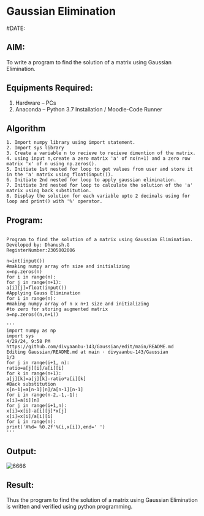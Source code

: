 # Gaussian Elimination
#DATE:

## AIM:
To write a program to find the solution of a matrix using Gaussian Elimination.

## Equipments Required:
1. Hardware – PCs
2. Anaconda – Python 3.7 Installation / Moodle-Code Runner

## Algorithm
```
1. Import numpy library using import statement.
2. Import sys library
3. Create a variable n to recieve to recieve dimention of the matrix.
4. using input n,create a zero matrix 'a' of nx(n+1) and a zero row matrix 'x' of n using np.zeros().
5. Initiate 1st nested for loop to get values from user and store it in the 'a' matrix using float(input()).
6. Initiate 2nd nested for loop to apply gaussian elimination.
7. Initiate 3rd nested for loop to calculate the solution of the 'a' matrix using back substitution.
8. Display the solution for each variable upto 2 decimals using for loop and print() with '%' operator.
```
## Program:
```

Program to find the solution of a matrix using Gaussian Elimination.
Developed by: Dhanush.G
RegisterNumber:2305002006

n=int(input())
#making numpy array ofn size and initializing
x=np.zeros(n)
for i in range(n):
for j in range(n+1):
a[i][j]=float(input())
#Applying Gauss Elimination
for i in range(n):
#making numpy array of n x n+1 size and initializing
#to zero for storing augmented matrix
a=np.zeros((n,n+1))

'''
import numpy as np
import sys
4/29/24, 9:58 PM
https://github.com/divyaanbu-143/Gaussian/edit/main/README.md
Editing Gaussian/README.md at main · divyaanbu-143/Gaussian
1/3
for j in range(i+1, n):
ratio=a[j][i]/a[i][i]
for k in range(n+1):
a[j][k]=a[j][k]-ratio*a[i][k]
#Back substitution
x[n-1]=a[n-1][n]/a[n-1][n-1]
for i in range(n-2,-1,-1):
x[i]=a[i][n]
for j in range(i+1,n):
x[i]=x[i]-a[i][j]*x[j]
x[i]=x[i]/a[i][i]
for i in range(n):
print('X%d= %0.2f'%(i,x[i]),end=' ') 
'''
```
## Output:
![6666](https://github.com/Dhanushmukesh/Gaussian/assets/155508176/8ae21895-0362-4687-8fce-e9d0afbe44ce)
## Result:
Thus the program to find the solution of a matrix using Gaussian Elimination is written and verified using python programming.

